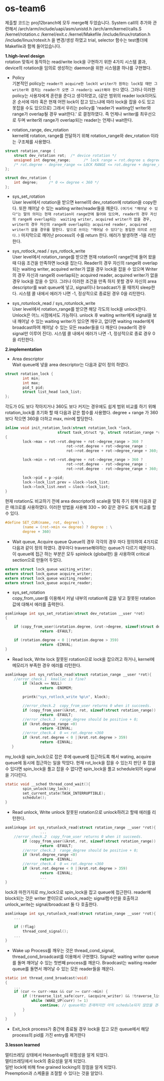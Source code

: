 # os-team6

제출할 코드는 proj12branch에 모두 merge해 두었습니다.
System call의 추가와 관련해서
/arch/arm/include/uapi/asm/unistd.h
/arch/arm/kernel/calls.S
/kernel/rotation.c
/kernel/exit.c
/kernel/Makefile
/include/linux/rotation.h
/include/linux/rotexit.h
을 변경/생성 하였고 trial, selector 함수는 test폴더에 Makefile과 함께 들어있습니다.

**1.high-level design**  
rotation 맞춰서 동작하는 read/write lock을 구현하기 위한 4가지 시스템 콜과, 
device의 rotation을 임의로 생성하는 daemon을 위한 시스템콜 하나를 구현했다.

* Policy   
기본적인 policy는 `reader가 acquire한 lock이 writer가 원하는 lock일 때만 그 writer와 겹치는
reader가 오면 그 reader는 wait해야 한다` 였다. 그러나 이러한 policy는 사용자에게 혼란을 준다고 생각하였고, (같은
범위의 reader lock이어도 온 순서에 따라 혹은 현재 어떤 lock이 잡고 있느냐에 따라 lock을 잡을 수도 있고 못잡을 수도 있으므로)
그래서 우리는 policy를 'reader가 waiting인 writer와 range가 overlap될 경우 wait한다.' 로 결정하였다. 즉 언제나 writer를 최우선으로 두며 writer와 range가 overlap되는 reader는 언제나 wait한다.

* rotation\_range, dev\_rotation   
kernel에 rotation, range를 전달하기 위해 rotation\_range와 dev\_rotation 이라는 구조체를 사용했다.
```c
struct rotation_range {
    struct dev_rotation rot;  /* device rotation */
    unsigned int degree_range;      /* lock range = rot.degree ± degree_range */
    /* rot.degree - degree_range <= LOCK RANGE <= rot.degree + degree_range */
};

struct dev_rotation {
    int degree;     /* 0 <= degree < 360 */
};

```

* sys\_set\_rotation  
User level에서 rotation을 받으면 kernel의 dev\_rotation에 rotation을 copy한다.
또한 깨어날 수 있는 waiting writer/reader들을 깨운다. `(여기서 "깨어날 수 있다"는 말의 의미는 현재 rotation이 range안에 들어와 있으며, reader의 경우 자신의 range와 overlap되는  waiting writer, acquired writer가 없을 경우,  writer의 경우 자신의 range와 overlap되는 acquired reader, acquired writer가 없을 경우를 말한다. 앞으로 쓰이는 "깨어날 수 있다"는 동일한 의미로 쓰인다.)`
마지막으로 깨어난 process의 수를 return 한다. 에러가 발생하면 -1을 리턴한다.

* sys\_rotlock\_read / sys\_rotlock\_write   
User level에서 rotation\_range를 받으면 현재 rotation이 range안에 들어 왔을 때 다음 조건을 만족하면 lock을 잡는다. 
Reader의 경우 자신의 range와 overlap되는 waiting writer, acquired writer가 없을 경우 lock을 잡을 수 있으며
Writer의 경우 자신과 range와 overlap되는 acquired reader, acquired writer가 없을 경우 lock을 잡을 수 있다.
그러나 이러한 조건을 만족 하지 못할 경우 자신의 area descriptor를 wait queue에 넣고, signal이나 broadcast가 올 때까지 sleep한다.
시스템 콜 내에서 에러가 나면 -1, 정상적으로 종료된 경우 0을 리턴한다.

* sys\_rotunlock\_read / sys\_rotunlock\_write  
User level에서 rotation\_range를 받으면 해당 각도의 lock을 unlock한다. Unlock은 어느 시점에서도 가능하다. unlock 후 waiting writer에게 signal을 보내 깨어날 수 있는 waiting writer가 있으면 깨우고, 없다면 waiting reader에게 broadcast하여 깨어날 수 있는 모든 reader들을 다 깨운다 (reader의 경우 signal만 이루어 진다).
시스템 콜 내에서 에러가 나면 -1, 정상적으로 종료 경우 0을 리턴한다.

**2.implementation**  
* Area descriptor  
Wait queue에 넣을 area descriptor는 다음과 같이 정의 하였다.

```c
struct rotation_lock {
        int min;
        int max;
        pid_t pid;
        struct list_head lock_list;
};
```

각도가 0도 보다 작아지거나 360도 보다 커지는 경우에도 쉽게 범위 비교를 하기 위해
rotation_lock를 초기화 할 때 다음과 같은 함수를 사용했다.
degree + range 가 360보다 작으면 360을 더하고 max, min에 할당한다.
```c
inline void init_rotation_lock(struct rotation_lock *lock,
                        struct task_struct *p, struct rotation_range *rot)
{     
        lock->max = rot->rot.degree + rot->degree_range > 360 ?
                            rot->rot.degree + rot->degree_range : 
                            rot->rot.degree + rot->degree_range + 360;
    
        lock->min = rot->rot.degree + rot->degree_range > 360 ?
                            rot->rot.degree - rot->degree_range :
                            rot->rot.degree - rot->degree_range + 360;

        lock->pid = p->pid;
        lock->lock_list.prev = &lock->lock_list;
        lock->lock_list.next = &lock->lock_list;
}

```
현재 rotation도 비교하기 전에 area descriptor와 scale을 맞춰 주기 위해 다음과 같은 매크로를 사용하였다.
이러한 방법을 사용해 330 ~ 90 같은 경우도 쉽게 비교를 할 수 있다.
```c
#define SET_CUR(name, rot, degree) \
        (name = (rot->min <= degree) ? degree : \
        degree + 360)
```

* Wait queue, Acquire queue
Queue의 경우 각각의 경우 마다 정의하여 4가지로 다음과 같이 정의 하였다.
경우마다 traverse해야하는 queue가 다르기 때문이다. 이 queue에 접근 하는 부분은
모두 spinlock (global한) 을 사용하여 critical section으로 만들어 두었다. 
```c
extern struct lock_queue waiting_writer;
extern struct lock_queue acquire_writer;
extern struct lock_queue waiting_reader;
extern struct lock_queue acquire_reader;
```  

* sys\_set\_rotation  
copy\_from\_user를 이용해서 커널 내부의 rotation에 값을 넣고
잘못된 rotation값에 대해서 에러를 출력한다. 
```c
asmlinkage int sys_set_rotation(struct dev_rotation __user *rot)
{

 	if (copy_from_user(&rotation.degree, &rot->degree, sizeof(struct dev_rotation))!=0)
                return -EFAULT;

	if (rotation.degree < 0 ||rotation.degree > 359)
                return -EINVAL;
}
```

* Read lock, Write lock 
잘못된 rotation으로 lock을 잡으려고 하거나, kernel에 메모리가 부족한 경우 에러를 리턴한다.
```c
asmlinkage int sys_rotlock_read(struct rotation_range __user *rot){
	//error_check.1  kmalloc is fine?
        if (klock == NULL)
                return -ENOMEM;

        printk("sys_rotlock_write %p\n", klock);

        //error_check.2  copy_from_user returns 0 when it succeeds.
        if (copy_from_user(&krot, rot, sizeof(struct rotation_range)) != 0)
                return -EFAULT;
        //error_check.3  range_degree should be positive + 0;
        if (krot.degree_range <0)
                return -EINVAL;
        //error_check.4  0 =< rot.degree <360
        if (krot.rot.degree < 0 ||krot.rot.degree > 359)
                return -EINVAL;
   }
```
my\_lock을 spin\_lock으로 잡은 후에 queue에 접근하도록 해서 wating, acquire queue에 동시에 접근하는
일을 막았다. 현재 rot\_lock을 잡을 수 있는지 판단 후 잡을 수 있다면 spin\_lock을 풀고 잡을 수 없다면
spin\_lock을 풀고 schedule되어 signal을 기다린다. 

```c
static void __sched thread_cond_wait(){
        spin_unlock(&my_lock);
        set_current_state(TASK_INTERRUPTIBLE);
        schedule();
}

```

* Read unlock, Write unlock
잘못된 rotation으로 unlock하려고 할때 에러를 리턴한다.

```c
asmlinkage int sys_rotunlock_read(struct rotation_range __user *rot){
 				...
	//error_check.2  copy_from_user returns 0 when it succeeds.
        if (copy_from_user(&krot, rot, sizeof(struct rotation_range)) != 0)
                return -EFAULT;
        //error_check.3  range_degree should be positive + 0;
        if (krot.degree_range <0)
                return -EINVAL;
        //error_check.4  0 =< rot.degree <360
        if (krot.rot.degree < 0 ||krot.rot.degree > 359)
                return -EINVAL;
                ...
}
```
lock과 마찬가지로 my\_lock으로 spin\_lock을 잡고 queue에 접근한다.
reader에 block되는 것은 writer 뿐이므로 unlock\_read는 signal함수만을 호출하고
unlock\_write는 signal/broadcast 둘 다 호출한다.
```c
asmlinkage int sys_rotunlock_read(struct rotation_range __user *rot){
	...

	if (!flag)
    	thread_cond_signal();
    ...
}
```
* Wake up
Process를 깨우는 것은 thread\_cond\_signal, thread\_cond\_broadcast를 이용해서 구현했다.
Signal은 waiting writer queue를 돌며 깨어날 수 있는 첫번째 process를 깨운다.
Braodcast는 waiting reader queue를 돌면서 깨어날 수 있는 모든 reader들을 깨운다.
```c
static int thread_cond_broadcast(void)
{ 
	...
	if (cur <= curr->max && cur >= curr->min) {
		if (!traverse_list_safe(curr, &acquire_writer) && !traverse_list_safe(curr, &acquire_reader)){
			while (WAKE_UP(curr) != 1) 
				continue; // queue에는 존재하지만 아직 schedule되지 않았을 경우를 위해서 반복문을 돈다
  		}
	}
}
```

* Exit\_lock
process가 중간에 종료될 경우
lock을 잡고 모든 queue에서 해당 process의 pid를 가진 entry를 제거한다

**3.lesson learned**  

멀티쓰레딩 상태에서 Heisenbug의 위험성을 알게 되었다.  
멀티쓰레딩에서 lock의 중요성을 알게 되었다.  
일반 lock에 비해 fine grained locking의 장점을 알게 되었다.  
Preemption과 스케줄을 조절할 수 있다는 것을 알았다.
